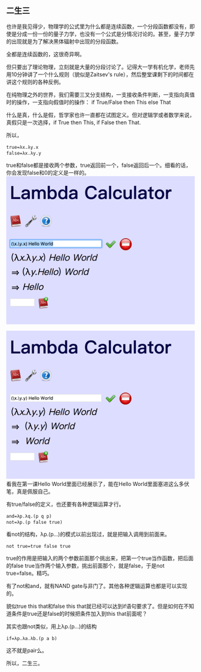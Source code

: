 <!--
.. title: 面向眼科医生的λ演算入门教程(7)
.. slug: mian-xiang-yan-ke-yi-sheng-de-lyan-suan-ru-men-jiao-cheng-7
.. date: 2017-12-19 00:33:07 UTC+08:00
.. tags: lambda, 教程, 现代眼科医生知识扩展包
.. category: tutorial
.. link:
.. description:
.. type: text
-->

## 二生三

也许是我见得少，物理学的公式里为什么都是连续函数，一个分段函数都没有，即使是分成一份一份的量子力学，也没有一个公式是分情况讨论的。甚至，量子力学的出现就是为了解决黑体辐射中出现的分段函数。

全都是连续函数的，这很奇异啊。
<!-- TEASER_END -->

但只要出了理论物理，立刻就是大量的分段讨论了。记得大一学有机化学，老师先用10分钟讲了一个什么规则（貌似是Zaitsev's rule），然后整堂课剩下的时间都在讲这个规则的各种反例。

在纯物理之外的世界，我们需要三叉分支结构，一支接收条件判断，一支指向真值时的操作，一支指向假值时的操作：
if True/False then This else That

什么是真，什么是假，哲学家也许一直都在试图定义。但对逻辑学或者数学来说，真假只是一次选择，if True  then This, if False then That.

所以，
```
true=λx.λy.x
false=λx.λy.y
```
true和false都是接收两个参数，true返回前一个，false返回后一个。细看的话，你会发现false和0的定义是一样的。
![](/images/lambda/3.png)

![](/images/lambda/4.png)
看我在第一课Hello World里面已经展示了，能在Hello World里面塞进这么多伏笔，真是佩服自己。

有true/false的定义，也还要有各种逻辑运算才行。
```
and=λp.λq.(p q p)
not=λp.(p false true)
```
看not的结构，λp.(p...)的模式以前出现过，就是把输入调用到前面来。
```
not true=true false true
```
true的作用是把输入的两个参数前面那个挑出来，把第一个true当作函数，把后面的false true当作两个输入参数，挑出前面那个，就是false，于是not true=false。精巧。

有了not和and，就有NAND gate与非门了。其他各种逻辑运算也都是可以实现的。

貌似true this that和false this that就已经可以达到if语句要求了。但是如何在不知道条件是true还是false的时候把条件加入到this that前面呢？

其实也跟not类似，用上λp.(p...)的结构
```
if=λp.λa.λb.(p a b)
```
这不就是pair么。

所以，二生三。

